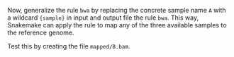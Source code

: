 Now, generalize the rule `bwa` by replacing the concrete sample name `A` with a wildcard `{sample}` in input and output file the rule `bwa`.
This way, Snakemake can apply the rule to map any of the three available samples to the reference genome.

Test this by creating the file `mapped/B.bam`.
